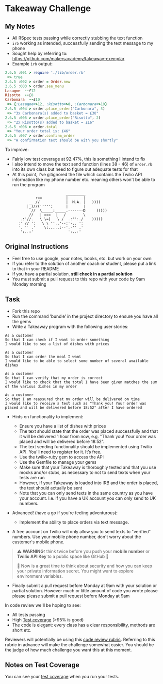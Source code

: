 Takeaway Challenge
==================

My Notes
------------------
* All RSpec tests passing while correctly stubbing the text function
* `irb` working as intended, successfully sending the text message to my phone
* Sought help by referring to: https://github.com/makersacademy/takeaway-exemplar 
* Example `irb` output:
```ruby
2.6.5 :001 > require './lib/order.rb'
 => true 
2.6.5 :002 > order = Order.new
2.6.5 :003 > order.see_menu
Lasagne  --£12
Risotto  --£8
Carbonara  --£10
 => {:Lasagne=>12, :Risotto=>8, :Carbonara=>10} 
2.6.5 :004 > order.place_order("Carbonara", 3)
 => "3x Carbonara(s) added to basket = £30" 
2.6.5 :005 > order.place_order("Risotto", 2)
 => "2x Risotto(s) added to basket = £16" 
2.6.5 :006 > order.total
 => "Your order total is: £46" 
2.6.5 :007 > order.confirm_order
 => "A confirmation text should be with you shortly" 
 ```
To improve: 
* Fairly low test coverage at 92.47%, this is something I intend to fix
* I also intend to move the text send function (lines 38 - 46) of `order.rb` into its own class but need to figure out adequate tests for that 
* At this point, I've gitignored the file which contains the Twilio API information like my phone number etc. meaning others won't be able to run the program

```
                            _________
              r==           |       |
           _  //            |  M.A. |   ))))
          |_)//(''''':      |       |
            //  \_____:_____.-------D     )))))
           //   | ===  |   /        \
       .:'//.   \ \=|   \ /  .:'':./    )))))
      :' // ':   \ \ ''..'--:'-.. ':
      '. '' .'    \:.....:--'.-'' .'
       ':..:'                ':..:'

 ```

Original Instructions
-------

* Feel free to use google, your notes, books, etc. but work on your own
* If you refer to the solution of another coach or student, please put a link to that in your README
* If you have a partial solution, **still check in a partial solution**
* You must submit a pull request to this repo with your code by 9am Monday morning

Task
-----

* Fork this repo
* Run the command 'bundle' in the project directory to ensure you have all the gems
* Write a Takeaway program with the following user stories:

```
As a customer
So that I can check if I want to order something
I would like to see a list of dishes with prices

As a customer
So that I can order the meal I want
I would like to be able to select some number of several available dishes

As a customer
So that I can verify that my order is correct
I would like to check that the total I have been given matches the sum of the various dishes in my order

As a customer
So that I am reassured that my order will be delivered on time
I would like to receive a text such as "Thank you! Your order was placed and will be delivered before 18:52" after I have ordered
```

* Hints on functionality to implement:
  * Ensure you have a list of dishes with prices
  * The text should state that the order was placed successfully and that it will be delivered 1 hour from now, e.g. "Thank you! Your order was placed and will be delivered before 18:52".
  * The text sending functionality should be implemented using Twilio API. You'll need to register for it. It’s free.
  * Use the twilio-ruby gem to access the API
  * Use the Gemfile to manage your gems
  * Make sure that your Takeaway is thoroughly tested and that you use mocks and/or stubs, as necessary to not to send texts when your tests are run
  * However, if your Takeaway is loaded into IRB and the order is placed, the text should actually be sent
  * Note that you can only send texts in the same country as you have your account. I.e. if you have a UK account you can only send to UK numbers.

* Advanced! (have a go if you're feeling adventurous):
  * Implement the ability to place orders via text message.

* A free account on Twilio will only allow you to send texts to "verified" numbers. Use your mobile phone number, don't worry about the customer's mobile phone.

> :warning: **WARNING:** think twice before you push your **mobile number** or **Twilio API Key** to a public space like GitHub :eyes:
>
> :key: Now is a great time to think about security and how you can keep your private information secret. You might want to explore environment variables.

* Finally submit a pull request before Monday at 9am with your solution or partial solution.  However much or little amount of code you wrote please please please submit a pull request before Monday at 9am


In code review we'll be hoping to see:

* All tests passing
* High [Test coverage](https://github.com/makersacademy/course/blob/master/pills/test_coverage.md) (>95% is good)
* The code is elegant: every class has a clear responsibility, methods are short etc.

Reviewers will potentially be using this [code review rubric](docs/review.md).  Referring to this rubric in advance will make the challenge somewhat easier.  You should be the judge of how much challenge you want this at this moment.

Notes on Test Coverage
------------------

You can see your [test coverage](https://github.com/makersacademy/course/blob/master/pills/test_coverage.md) when you run your tests.
